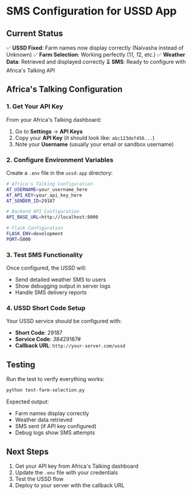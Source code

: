 # SMS Configuration for USSD App

## Current Status
✅ **USSD Fixed**: Farm names now display correctly (Naivasha instead of Unknown)
✅ **Farm Selection**: Working perfectly (1*1, 1*2, etc.)
✅ **Weather Data**: Retrieved and displayed correctly
⏳ **SMS**: Ready to configure with Africa's Talking API

## Africa's Talking Configuration

### 1. Get Your API Key
From your Africa's Talking dashboard:
1. Go to **Settings** → **API Keys**
2. Copy your **API Key** (it should look like: `abc123def456...`)
3. Note your **Username** (usually your email or sandbox username)

### 2. Configure Environment Variables

Create a `.env` file in the `ussd-app` directory:

```bash
# Africa's Talking Configuration
AT_USERNAME=your_username_here
AT_API_KEY=your_api_key_here
AT_SENDER_ID=29187

# Backend API Configuration  
API_BASE_URL=http://localhost:8000

# Flask Configuration
FLASK_ENV=development
PORT=5000
```

### 3. Test SMS Functionality

Once configured, the USSD will:
- Send detailed weather SMS to users
- Show debugging output in server logs
- Handle SMS delivery reports

### 4. USSD Short Code Setup

Your USSD service should be configured with:
- **Short Code**: 29187
- **Service Code**: *384*29187#
- **Callback URL**: `http://your-server.com/ussd`

## Testing

Run the test to verify everything works:

```bash
python test-farm-selection.py
```

Expected output:
- Farm names display correctly
- Weather data retrieved
- SMS sent (if API key configured)
- Debug logs show SMS attempts

## Next Steps

1. Get your API key from Africa's Talking dashboard
2. Update the `.env` file with your credentials
3. Test the USSD flow
4. Deploy to your server with the callback URL
